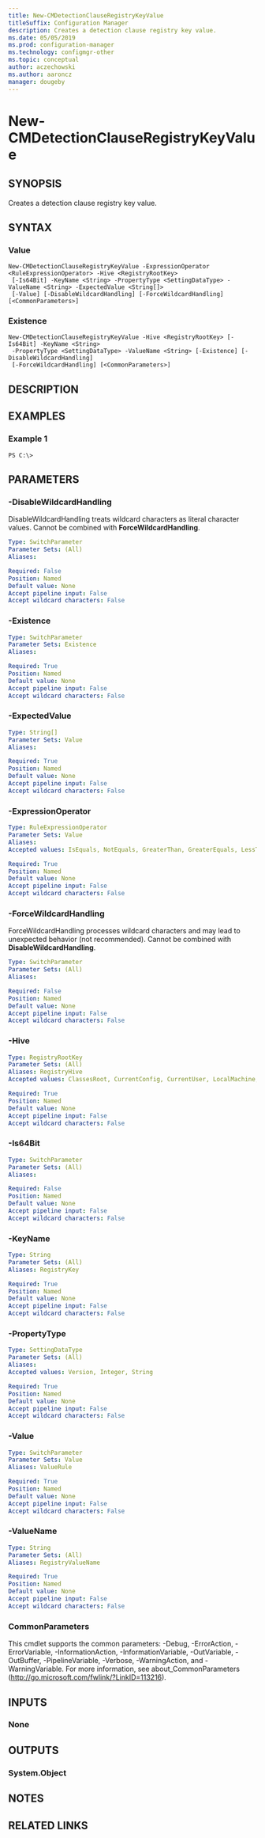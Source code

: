 ```yaml
---
title: New-CMDetectionClauseRegistryKeyValue
titleSuffix: Configuration Manager
description: Creates a detection clause registry key value.
ms.date: 05/05/2019
ms.prod: configuration-manager
ms.technology: configmgr-other
ms.topic: conceptual
author: aczechowski
ms.author: aaroncz
manager: dougeby
---
```


# New-CMDetectionClauseRegistryKeyValue

## SYNOPSIS
Creates a detection clause registry key value.

## SYNTAX

### Value
```
New-CMDetectionClauseRegistryKeyValue -ExpressionOperator <RuleExpressionOperator> -Hive <RegistryRootKey>
 [-Is64Bit] -KeyName <String> -PropertyType <SettingDataType> -ValueName <String> -ExpectedValue <String[]>
 [-Value] [-DisableWildcardHandling] [-ForceWildcardHandling] [<CommonParameters>]
```

### Existence
```
New-CMDetectionClauseRegistryKeyValue -Hive <RegistryRootKey> [-Is64Bit] -KeyName <String>
 -PropertyType <SettingDataType> -ValueName <String> [-Existence] [-DisableWildcardHandling]
 [-ForceWildcardHandling] [<CommonParameters>]
```

## DESCRIPTION
 

## EXAMPLES

### Example 1
```
PS C:\>  
```

 

## PARAMETERS

### -DisableWildcardHandling
DisableWildcardHandling treats wildcard characters as literal character values. Cannot be combined with **ForceWildcardHandling**.

```yaml
Type: SwitchParameter
Parameter Sets: (All)
Aliases: 

Required: False
Position: Named
Default value: None
Accept pipeline input: False
Accept wildcard characters: False
```

### -Existence
 

```yaml
Type: SwitchParameter
Parameter Sets: Existence
Aliases: 

Required: True
Position: Named
Default value: None
Accept pipeline input: False
Accept wildcard characters: False
```

### -ExpectedValue
 

```yaml
Type: String[]
Parameter Sets: Value
Aliases: 

Required: True
Position: Named
Default value: None
Accept pipeline input: False
Accept wildcard characters: False
```

### -ExpressionOperator
 

```yaml
Type: RuleExpressionOperator
Parameter Sets: Value
Aliases: 
Accepted values: IsEquals, NotEquals, GreaterThan, GreaterEquals, LessThan, LessEquals, Between, OneOf, NoneOf, BeginsWith, EndsWith, NotEndsWith, Contains, NotContains

Required: True
Position: Named
Default value: None
Accept pipeline input: False
Accept wildcard characters: False
```

### -ForceWildcardHandling
ForceWildcardHandling processes wildcard characters and may lead to unexpected behavior (not recommended). Cannot be combined with **DisableWildcardHandling**.

```yaml
Type: SwitchParameter
Parameter Sets: (All)
Aliases: 

Required: False
Position: Named
Default value: None
Accept pipeline input: False
Accept wildcard characters: False
```

### -Hive
 

```yaml
Type: RegistryRootKey
Parameter Sets: (All)
Aliases: RegistryHive
Accepted values: ClassesRoot, CurrentConfig, CurrentUser, LocalMachine, Users

Required: True
Position: Named
Default value: None
Accept pipeline input: False
Accept wildcard characters: False
```

### -Is64Bit
 

```yaml
Type: SwitchParameter
Parameter Sets: (All)
Aliases: 

Required: False
Position: Named
Default value: None
Accept pipeline input: False
Accept wildcard characters: False
```

### -KeyName
 

```yaml
Type: String
Parameter Sets: (All)
Aliases: RegistryKey

Required: True
Position: Named
Default value: None
Accept pipeline input: False
Accept wildcard characters: False
```

### -PropertyType
 

```yaml
Type: SettingDataType
Parameter Sets: (All)
Aliases: 
Accepted values: Version, Integer, String

Required: True
Position: Named
Default value: None
Accept pipeline input: False
Accept wildcard characters: False
```

### -Value
 

```yaml
Type: SwitchParameter
Parameter Sets: Value
Aliases: ValueRule

Required: True
Position: Named
Default value: None
Accept pipeline input: False
Accept wildcard characters: False
```

### -ValueName
 

```yaml
Type: String
Parameter Sets: (All)
Aliases: RegistryValueName

Required: True
Position: Named
Default value: None
Accept pipeline input: False
Accept wildcard characters: False
```

### CommonParameters
This cmdlet supports the common parameters: -Debug, -ErrorAction, -ErrorVariable, -InformationAction, -InformationVariable, -OutVariable, -OutBuffer, -PipelineVariable, -Verbose, -WarningAction, and -WarningVariable. For more information, see about_CommonParameters (http://go.microsoft.com/fwlink/?LinkID=113216).

## INPUTS

### None

## OUTPUTS

### System.Object

## NOTES

## RELATED LINKS

